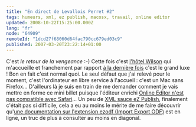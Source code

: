 ```yaml
---
title: "En direct de Levallois Perret #2"
tags: humeurs, xml, ez publish, macosx, travail, online editor
updated: 2008-10-22T15:25:00.000Z
lang: "fr"
node: "64909"
remoteId: "1dcd27f68060d64fac790cc679ed03c9"
published: 2007-03-20T23:22:14+01:00
---
```


C'est *le retour de la vengeance* :-) Cette fois c'est [l'hôtel Wilson](http://www.hotelwilson.com/) qui m'accueille et franchement par rapport [à la dernière fois](/post/en-direct-de-levallois-perret) c'est le grand luxe ! Bon en fait c'est normal quoi. Le seul défaut que j'ai relevé pour le moment, c'est l'ordinateur en libre service à l'accueil : c'est un Mac sans Firefox... D'ailleurs là je suis en train de me demander comment je vais mettre en forme ce mini billet puisque l'éditeur enrichi [Online Editor n'est pas compatible avec Safari](http://ez.no/doc/extensions/online_editor/4_x/requirements)... Un peu de [XML sauce eZ Publish](http://ez.no/doc/ez_publish/technical_manual/3_8/reference/datatypes/xml_block), finalement c'était pas si difficile, cela a eu au moins le mérite de me faire découvrir qu'[une documentation sur l'extension ezodf (Import Export ODF)](http://ez.no/doc/extensions/odf_import_export) est en ligne, un truc de plus à consulter au moins en diagonal.

